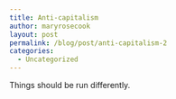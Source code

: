 ```yaml
---
title: Anti-capitalism
author: maryrosecook
layout: post
permalink: /blog/post/anti-capitalism-2
categories:
  - Uncategorized
---
```

Things should be run differently.